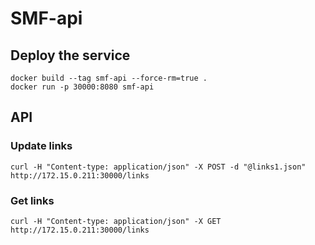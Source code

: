 # SMF-api

## Deploy the service

```
docker build --tag smf-api --force-rm=true .
docker run -p 30000:8080 smf-api
```

## API

### Update links

```
curl -H "Content-type: application/json" -X POST -d "@links1.json" http://172.15.0.211:30000/links
```

### Get links

```
curl -H "Content-type: application/json" -X GET http://172.15.0.211:30000/links
```
